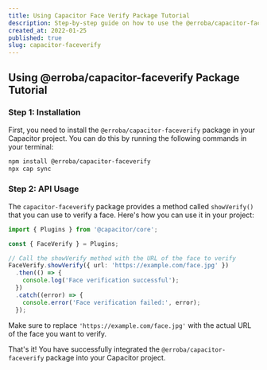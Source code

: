 ```yaml
---
title: Using Capacitor Face Verify Package Tutorial
description: Step-by-step guide on how to use the @erroba/capacitor-faceverify package with Capacitor in your project.
created_at: 2022-01-25
published: true
slug: capacitor-faceverify
---
```



## Using @erroba/capacitor-faceverify Package Tutorial

### Step 1: Installation

First, you need to install the `@erroba/capacitor-faceverify` package in your Capacitor project. You can do this by running the following commands in your terminal:

```bash
npm install @erroba/capacitor-faceverify
npx cap sync
```

### Step 2: API Usage

The `capacitor-faceverify` package provides a method called `showVerify()` that you can use to verify a face. Here's how you can use it in your project:

```typescript
import { Plugins } from '@capacitor/core';

const { FaceVerify } = Plugins;

// Call the showVerify method with the URL of the face to verify
FaceVerify.showVerify({ url: 'https://example.com/face.jpg' })
  .then(() => {
    console.log('Face verification successful');
  })
  .catch((error) => {
    console.error('Face verification failed:', error);
  });
```

Make sure to replace `'https://example.com/face.jpg'` with the actual URL of the face you want to verify.

That's it! You have successfully integrated the `@erroba/capacitor-faceverify` package into your Capacitor project.
